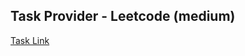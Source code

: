 ## Task Provider - Leetcode (medium)

[Task Link](https://leetcode.com/problems/memoize/description/)